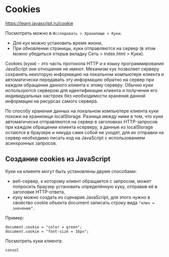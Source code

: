 # Cookies
https://learn.javascript.ru/cookie  

Посмотреть можно в `Исследовать > Хранилище > Куки`.
- Для кук можно установить время жизни,
- При обновлении страницы, куки отправляются на сервер (в этом можно убедиться открыв вкладку Сеть > index.html > Куки).

Cookies (куки) - это часть протокола HTTP и к языку программирования JavaScript они отношения не имеют. Механизм кук позволяет серверу сохранять некоторую информацию на локальном компьютере клиента и автоматически передавать эту информацию обратно на сервер при каждом обращении данного клиента к этому серверу. Обычно куки используются сервером для идентификации клиента и получения его индивидуальных настроек без необходимости хранения данной информации на ресурсах самого сервера.

По способу хранения данных на локальном компьютере клиента куки похожи на хранилище localStorage. Разница между ними в том, что куки автоматически отправляются на сервер в заголовках HTTP-запросов при каждом обращении клиента ксерверу, а данные из localStorage остаются в браузере и никуда сами собой не уходят, для их отправки на сервер необходимо писать код на JavaScript с использованием асинхронных запросов.

## Создание cookies из JavaScript
Куки на клиенте могут быть установлены двумя способами:
- веб-сервер, к которому клиент обращается с запросом, может попросить браузер установить определённую куку, отправив её в заголовке HTTP-ответа,
- куку можно создать из сценария JavaScript, для этого нужно в свойство cookie объекта document записать строку вида `"ключ = значение"`.

Пример:

    document.cookie = "color = green";
    document.cookie = "font-size = 16px";

Посмотреть куки клиента:

    consol